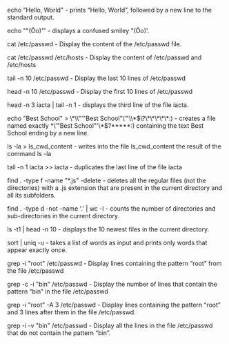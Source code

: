 echo "Hello, World" - prints “Hello, World”, followed by a new line to the standard output.

echo "\"(Ôo)'" - displays a confused smiley "(Ôo)'.

cat /etc/passwd - Display the content of the /etc/passwd file.

cat /etc/passwd /etc/hosts  - Display the content of /etc/passwd and /etc/hosts

tail -n 10 /etc/passwd - Display the last 10 lines of /etc/passwd

head -n 10 /etc/passwd - Display the first 10 lines of /etc/passwd

head -n 3 iacta | tail -n 1 - displays the third line of the file iacta.

echo "Best School" > \\\*\\\\"'\"Best School\"\\'"\\\\\*\$\\\?\\\*\\\*\\\*\\\*\\\*\:\) - creates a file named exactly \*\\'"Best School"\'\\*$\?\*\*\*\*\*:) containing the text Best School ending by a new line.

ls -la > ls_cwd_content - writes into the file ls_cwd_content the result of the command ls -la

tail -n 1 iacta >> iacta - duplicates the last line of the file iacta

find . -type f -name "*.js" -delete -  deletes all the regular files (not the directories) with a .js extension that are present in the current directory and all its subfolders.

find . -type d -not -name '.' | wc -l -  counts the number of directories and sub-directories in the current directory.

ls -t1 | head -n 10 -  displays the 10 newest files in the current directory.

sort | uniq -u -  takes a list of words as input and prints only words that appear exactly once.

grep -i "root" /etc/passwd - Display lines containing the pattern “root” from the file /etc/passwd

grep -c -i "bin" /etc/passwd - Display the number of lines that contain the pattern “bin” in the file /etc/passwd

grep -i "root" -A 3 /etc/passwd - Display lines containing the pattern “root” and 3 lines after them in the file /etc/passwd.

grep -i -v "bin" /etc/passwd - Display all the lines in the file /etc/passwd that do not contain the pattern “bin”.
